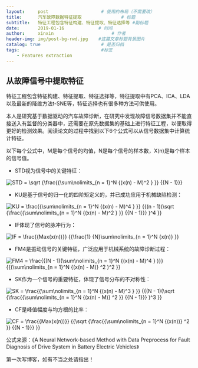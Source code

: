 ```yaml
---
layout:     post                    # 使用的布局（不需要改）
title:      汽车故障数据特征提取               # 标题 
subtitle:   特征工程包含特征构建、特征提取、特征选择等 #副标题
date:       2019-01-16             # 时间
author:     xinxin                      # 作者
header-img: img/post-bg-rwd.jpg    #这篇文章标题背景图片
catalog: true                       # 是否归档
tags:                               #标签
    - Features extraction
---
```


## 从故障信号中提取特征
特征工程包含特征构建、特征提取、特征选择等，特征提取中有PCA、ICA、LDA以及最新的降维方法t-SNE等，特征选择也有很多种方法可供使用。


本人是研究基于数据驱动的汽车故障诊断，在研究中发现故障信号数据集并不能直接送入有监督的分类器中，还需要在原先数据集的基础上进行特征工程，以便取得更好的检测效果。阅读论文的过程中找到以下6个公式可以从信号数据集中计算统计特征。

以下每个公式中，M是每个信号的均值，N是每个信号的样本数，X(n)是每个样本的信号值。
<script type="text/javascript" async src="https://cdn.mathjax.org/mathjax/latest/MathJax.js?config=TeX-MML-AM_CHTML"> </script>

* STD视为信号中的关键特征：

<img src="https://latex.codecogs.com/gif.latex?STD&space;=&space;\sqrt&space;{\frac{{\sum\nolimits_{n&space;=&space;1}^N&space;{(x(n)&space;-&space;M)^2&space;}&space;}}&space;{{N&space;-&space;1}}}" title="STD = \sqrt {\frac{{\sum\nolimits_{n = 1}^N {(x(n) - M)^2 } }} {{N - 1}}}" />

* KU是基于信号的归一化的四阶矩定义的，并已成功应用于机械缺陷检测：

<img src="https://latex.codecogs.com/gif.latex?KU&space;=&space;\frac{{\sum\nolimits_{n&space;=&space;1}^N&space;{(x(n)&space;-&space;M)^4&space;}&space;}}&space;{{(n&space;-&space;1)(\sqrt&space;{\frac{{\sum\nolimits_{n&space;=&space;1}^N&space;{(x(n)&space;-&space;M)^2&space;}&space;}}&space;{{N&space;-&space;1}}}&space;)^4&space;}}" title="KU = \frac{{\sum\nolimits_{n = 1}^N {(x(n) - M)^4 } }} {{(n - 1)(\sqrt {\frac{{\sum\nolimits_{n = 1}^N {(x(n) - M)^2 } }} {{N - 1}}} )^4 }}" />


* IF体现了信号的脉冲行为：

<img src="https://latex.codecogs.com/gif.latex?IF&space;=&space;\frac{{Max(x(n))}}&space;{{\frac{1}&space;{N}\sum\nolimits_{n&space;=&space;1}^N&space;{x(n)}&space;}}" title="IF = \frac{{Max(x(n))}} {{\frac{1} {N}\sum\nolimits_{n = 1}^N {x(n)} }}" />

* FM4是振动信号的关键特征，广泛应用于机械系统的故障诊断过程：

<img src="https://latex.codecogs.com/gif.latex?FM4&space;=&space;\frac{{(N&space;-&space;1)(\sum\nolimits_{n&space;=&space;1}^N&space;{(x(n)&space;-&space;M)^4&space;}&space;)}}&space;{{(\sum\nolimits_{n&space;=&space;1}^N&space;{(x(n)&space;-&space;M)}&space;^2&space;)^2&space;}}" title="FM4 = \frac{{(N - 1)(\sum\nolimits_{n = 1}^N {(x(n) - M)^4 } )}} {{(\sum\nolimits_{n = 1}^N {(x(n) - M)} ^2 )^2 }}" />

* SK作为一个信号的重要特征，体现了信号分布的不对称性：

<img src="https://latex.codecogs.com/gif.latex?SK&space;=&space;\frac{{\sum\nolimits_{n&space;=&space;1}^N&space;{(x(n)&space;-&space;M)^3&space;}&space;}}&space;{{(N&space;-&space;1)(\sqrt&space;{\frac{{\sum\nolimits_{n&space;=&space;1}^N&space;{(x(n)&space;-&space;M)}&space;^2&space;}}&space;{{N&space;-&space;1}}}&space;)^3&space;}}" title="SK = \frac{{\sum\nolimits_{n = 1}^N {(x(n) - M)^3 } }} {{(N - 1)(\sqrt {\frac{{\sum\nolimits_{n = 1}^N {(x(n) - M)} ^2 }} {{N - 1}}} )^3 }}" />

* CF是峰值幅度与均方根的比率：

<img src="https://latex.codecogs.com/gif.latex?CF&space;=&space;\frac{{Max(x(n))}}&space;{{\sqrt&space;{\frac{{\sum\nolimits_{n&space;=&space;1}^N&space;{(x(n))}&space;^2&space;}}&space;{{N&space;-&space;1}}}&space;}}" title="CF = \frac{{Max(x(n))}} {{\sqrt {\frac{{\sum\nolimits_{n = 1}^N {(x(n))} ^2 }} {{N - 1}}} }}" />

公式来源：《A Neural Network-based Method with Data Preprocess for Fault Diagnosis of Drive System in Battery Electric Vehicles》

第一次写博客，如有不当之处请指出！
